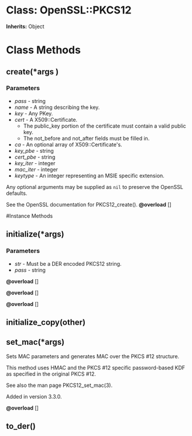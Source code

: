 # Class: OpenSSL::PKCS12
**Inherits:** Object
    



# Class Methods
## create(*args ) [](#method-c-create)
### Parameters
*   *pass* - string
*   *name* - A string describing the key.
*   *key* - Any PKey.
*   *cert* - A X509::Certificate.
    *   The public_key portion of the certificate must contain a valid public
        key.
    *   The not_before and not_after fields must be filled in.
*   *ca* - An optional array of X509::Certificate's.
*   *key_pbe* - string
*   *cert_pbe* - string
*   *key_iter* - integer
*   *mac_iter* - integer
*   *keytype* - An integer representing an MSIE specific extension.

Any optional arguments may be supplied as `nil` to preserve the OpenSSL
defaults.

See the OpenSSL documentation for PKCS12_create().
**@overload** [] 


#Instance Methods
## initialize(*args) [](#method-i-initialize)
### Parameters
*   *str* - Must be a DER encoded PKCS12 string.
*   *pass* - string

**@overload** [] 

**@overload** [] 

**@overload** [] 

## initialize_copy(other) [](#method-i-initialize_copy)

## set_mac(*args) [](#method-i-set_mac)
Sets MAC parameters and generates MAC over the PKCS #12 structure.

This method uses HMAC and the PKCS #12 specific password-based KDF as
specified in the original PKCS #12.

See also the man page PKCS12_set_mac(3).

Added in version 3.3.0.

**@overload** [] 

## to_der() [](#method-i-to_der)

